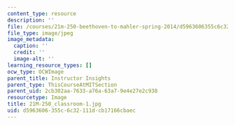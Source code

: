 ```yaml
---
content_type: resource
description: ''
file: /courses/21m-250-beethoven-to-mahler-spring-2014/d5963606355c6c32111dcb17166cbaec_21M-250_classroom-1.jpg
file_type: image/jpeg
image_metadata:
  caption: ''
  credit: ''
  image-alt: ''
learning_resource_types: []
ocw_type: OCWImage
parent_title: Instructor Insights
parent_type: ThisCourseAtMITSection
parent_uid: 2cb302aa-7633-a76a-63a7-9e4e27e2c938
resourcetype: Image
title: 21M-250_classroom-1.jpg
uid: d5963606-355c-6c32-111d-cb17166cbaec
---
```

